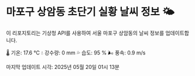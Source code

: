 
# 마포구 상암동 초단기 실황 날씨 정보 🌤️

이 리포지토리는 기상청 API를 사용하여 서울 마포구 상암동의 날씨 정보를 업데이트합니다. 

🌡️ 기온: 17.6 ℃
💧 강수량: 0 mm
💦 습도: 95 %
🌬️ 풍속: 0.9 m/s

마지막 업데이트 시각: 2025년 05월 20일 01시 13분    
